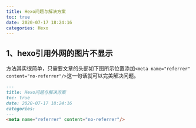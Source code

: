 ```yaml
---
title: Hexo问题与解决方案
toc: true
date: 2020-07-17 18:24:16
categories: Hexo
---
```

<meta name="referrer" content="no-referrer"/>

## 1、hexo引用外网的图片不显示
方法其实很简单，只需要文章的头部如下图所示位置添加`<meta name="referrer" content="no-referrer"/>`这一句话就可以完美解决问题。
```markdown
---
title: Hexo问题与解决方案
toc: true
date: 2020-07-17 18:24:16
categories:
---
<meta name="referrer" content="no-referrer"/>
```